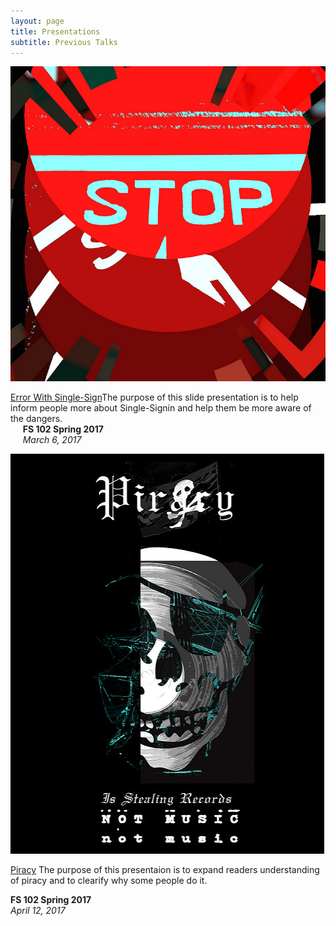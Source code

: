 ```yaml
---
layout: page
title: Presentations
subtitle: Previous Talks
---
```

<a herf="http://rawgit.com/Murph45/fs102Spring2017-Error-with-single-sign-in-Murph45-/master/seke2015_panel_forpdf0.html#/"><img src="/img/20761160344_f3e6fb5223_c.jpg" alt=""></a>    

[Error With Single-Sign](https://rawgit.com/Murph45/fs102Spring2017-Error-with-single-sign-in-Murph45-/master/seke2015_panel_forpdf0.html)The purpose of this slide presentation is to help inform people more about  Single-Signin  and help them be more aware of the dangers.  
&nbsp;&nbsp;&nbsp;&nbsp;&nbsp;**FS 102 Spring 2017**        
&nbsp;&nbsp;&nbsp;&nbsp;&nbsp;*March 6, 2017*

<a herf="https://cdn.rawgit.com/Murph45/fs102Spring2017-presentation2-Murph45/3ee48c6f/seke2015_panel.html#/"><img src="/img/4363849885_75fd743f16_z.jpg" alt=""></a>



[Piracy](https://cdn.rawgit.com/Murph45/fs102Spring2017-presentation2-Murph45/3ee48c6f/seke2015_panel.html) The purpose of this presentaion is to expand readers understanding of piracy and to clearify why some people do it.


**FS 102 Spring 2017**        
*April 12, 2017*
